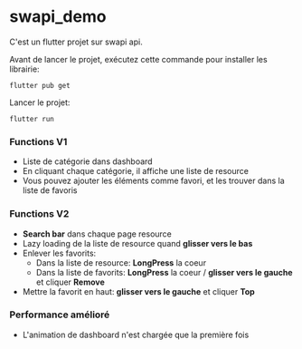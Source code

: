 # swapi_demo

C'est un flutter projet sur swapi api.

Avant de lancer le projet, exécutez cette commande pour installer les librairie:
```
flutter pub get
```

Lancer le projet:
```
flutter run
```

### Functions V1

- Liste de catégorie dans dashboard
- En cliquant chaque catégorie, il affiche une liste de resource
- Vous pouvez ajouter les éléments comme favori, et les trouver dans la liste de favoris

### Functions V2

- **Search bar** dans chaque page resource
- Lazy loading de la liste de resource quand **glisser vers le bas**
- Enlever les favorits:
    - Dans la liste de resource: **LongPress** la coeur
    - Dans la liste de favorits: **LongPress** la coeur / **glisser vers le gauche** et cliquer **Remove**
- Mettre la favorit en haut: **glisser vers le gauche** et cliquer **Top**

### Performance amélioré

- L'animation de dashboard n'est chargée que la première fois
    
    



